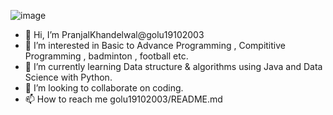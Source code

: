 ![image](https://github.com/user-attachments/assets/c8d3b02a-913c-487f-8d58-71190f3ee984)
- 👋 Hi, I’m PranjalKhandelwal@golu19102003
- 👀 I’m interested in Basic to Advance Programming , Compititive Programming , badminton , football etc.
- 🌱 I’m currently learning Data structure & algorithms using Java and Data Science with Python.
- 💞️ I’m looking to collaborate on coding.
- 📫 How to reach me golu19102003/README.md


<!---
golu19102003/golu19102003 is a ✨ special ✨ repository because its `README.md` (this file) appears on your GitHub profile.
You can click the Preview link to take a look at your changes.
--->
